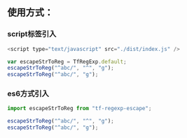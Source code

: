## 使用方式：

### script标签引入
```javascript
<script type="text/javascript" src="./dist/index.js" />

var escapeStrToReg = TfRegExp.default;
escapeStrToReg("^abc/", "^", "g");
escapeStrToReg("^abc/", "g");
```

### es6方式引入
```javascript
import escapeStrToReg from "tf-regexp-escape";

escapeStrToReg("^abc/", "^", "g");
escapeStrToReg("^abc/", "g");
```

